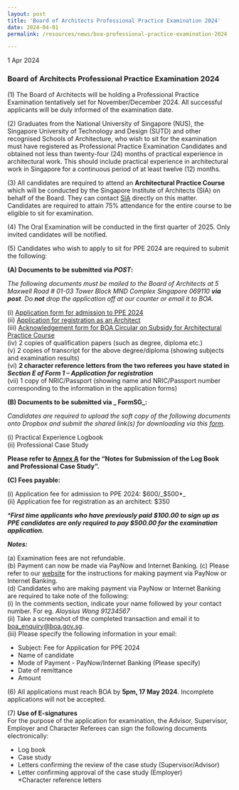 ```yaml
---
layout: post
title: 'Board of Architects Professional Practice Examination 2024'
date: 2024-04-01
permalink: /resources/news/boa-professional-practice-examination-2024

---
```


1 Apr 2024

### **Board of Architects Professional Practice Examination 2024**

(1) The Board of Architects will be holding a Professional Practice Examination tentatively set for November/December 2024. All successful applicants will be duly informed of the examination date.

(2) Graduates from the National University of Singapore (NUS), the Singapore University of Technology and Design (SUTD) and other recognised Schools of Architecture, who wish to sit for the examination must have registered as Professional Practice Examination Candidates and obtained not less than twenty-four (24) months of practical experience in architectural work. This should include practical experience in architectural work in Singapore for a continuous period of at least twelve (12) months. 

(3) All candidates are required to attend an **Architectural Practice Course** which will be conducted by the Singapore Institute of Architects (SIA) on behalf of the Board.  They can contact [SIA](https://www.sia.org.sg/) directly on this matter. Candidates are required to attain 75% attendance for the entire course to be eligible to sit for examination.

(4) The Oral Examination will be conducted in the first quarter of 2025. Only invited candidates will be notified.

(5) Candidates who wish to apply to sit for PPE 2024 are required to submit the following:

**(A) Documents to be submitted via _POST_:**

_The following documents must be mailed to the Board of Architects at 5 Maxwell Road # 01-03 Tower Block MND Complex Singapore 069110 **via post**. Do **not** drop the application off at our counter or email it to BOA._

(i) [Application form for admission to PPE 2024]({{site.baseurl}}/forms/Application_form_for_PPE_2024.pdf) <br/> 
(ii) [Application for registration as an Architect]({{site.baseurl}}/forms/Form_1_Application_for_Registration.pdf) <br/>
(iii) [Acknowledgement form for BOA Circular on Subsidy for Architectural Practice Course]({{site.baseurl}}/forms/BOA_Circular_Subsidy_for_APC_Course_2024.pdf) <br/>
(iv) 2 copies of qualification papers (such as degree, diploma etc.) <br/>
(v) 2 copies of transcript for the above degree/diploma (showing subjects and examination results) <br/>
(vi) **2 character reference letters from the two referees you have stated in _Section E of Form 1 – Application for registration_**<br/>
(vii) 1 copy of NRIC/Passport (showing name and NRIC/Passport number corresponding to the information in the application forms)

**(B) Documents to be submitted via _ FormSG_:**

_Candidates are required to upload the soft copy of the following documents onto Dropbox and submit the shared link(s) for downloading via this [form](https://form.gov.sg/6603c789c4d5965860e8fe39)._

(i) Practical Experience Logbook <br/>
(ii) Professional Case Study 

**Please refer to [Annex A]({{site.baseurl}}/files/Annex_A_Notes_PPE2024.pdf) for the “Notes for Submission of the Log Book and Professional Case Study”.** 

**(C) Fees payable:**
    
(i) Application fee for admission to PPE 2024: $600/_$500*_<br/>
(ii) Application fee for registration as an architect: $350

_***First time applicants who have previously paid $100.00 to sign up as PPE candidates are only required to pay $500.00 for the examination application.**_ 

_**Notes:**_

(a) Examination fees are not refundable. <br/>
(b) Payment can now be made via PayNow and Internet Banking.
(c) Please refer to our [website](https://www.boa.gov.sg/files/Instructions_PayNow_Internet_Banking.pdf) for the instructions for making payment via PayNow or Internet Banking.<br/> 
(d) Candidates who are making payment via PayNow or Internet Banking are required to take note of the following: <br/>
(i) In the comments section, indicate your name followed by your contact number. For eg. _Aloysius Wong 91234567_<br/> 
(ii) Take a screenshot of the completed transaction and email it to boa_enquiry@boa.gov.sg. <br/>
(iii) Please specify the following information in your email:
* Subject: Fee for Application for PPE 2024
* Name of candidate
* Mode of Payment - PayNow/Internet Banking (Please specify)
* Date of remittance 
* Amount

(6) All applications must reach BOA by **5pm, 17 May 2024**. Incomplete applications will not be accepted.

(7) **Use of E-signatures**<br/>
For the purpose of the application for examination, the Advisor, Supervisor, Employer and Character Referees can sign the following documents electronically: <br/>
* Log book <br/>
* Case study <br/>
* Letters confirming the review of the case study (Supervisor/Advisor) <br/>
* Letter confirming approval of the case study (Employer) <br/>
*Character reference letters 

